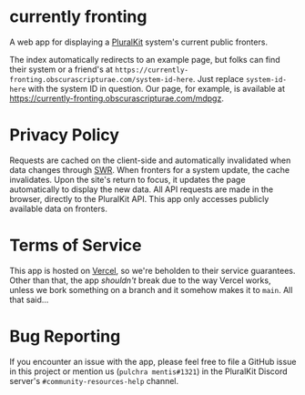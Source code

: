 # currently fronting

A web app for displaying a [PluralKit](https://pluralkit.me/) system's current public fronters.

The index automatically redirects to an example page, but folks can find their system or a friend's at `https://currently-fronting.obscurascripturae.com/system-id-here`. Just replace `system-id-here` with the system ID in question. Our page, for example, is available at https://currently-fronting.obscurascripturae.com/mdpgz.

# Privacy Policy

Requests are cached on the client-side and automatically invalidated when data changes through [SWR](https://swr.vercel.app/). When fronters for a system update, the cache invalidates. Upon the site's return to focus, it updates the page automatically to display the new data. All API requests are made in the browser, directly to the PluralKit API. This app only accesses publicly available data on fronters.

# Terms of Service

This app is hosted on [Vercel](https://vercel.com/), so we're beholden to their service guarantees. Other than that, the app _shouldn't_ break due to the way Vercel works, unless we bork something on a branch and it somehow makes it to `main`. All that said...

# Bug Reporting

If you encounter an issue with the app, please feel free to file a GitHub issue in this project or mention us (`pulchra mentis#1321`) in the PluralKit Discord server's `#community-resources-help` channel.
